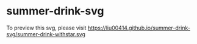 # summer-drink-svg

To preview this svg, please visit https://liu00414.github.io/summer-drink-svg/summer-drink-withstar.svg
